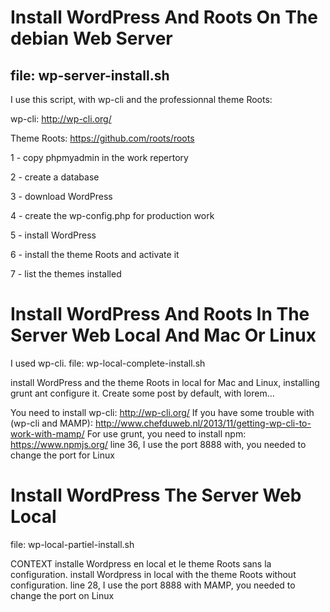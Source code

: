 Install WordPress And Roots On The debian Web Server
====================================================

file: wp-server-install.sh
--------------------------

I use this script, with wp-cli and the professionnal theme Roots:

wp-cli: http://wp-cli.org/

Theme Roots: https://github.com/roots/roots

1 - copy phpmyadmin in the work repertory

2 - create a database

3 - download WordPress

4 - create the wp-config.php for production work

5 - install WordPress

6 - install the theme Roots and activate it

7 - list the themes installed


Install WordPress And Roots In The Server Web Local And Mac Or Linux
====================================================================

I used wp-cli.
file: wp-local-complete-install.sh

install WordPress and the theme Roots in local for Mac and Linux, installing grunt ant configure it.
Create some post by default, with lorem...

You need to install wp-cli: http://wp-cli.org/
If you have some trouble with (wp-cli and MAMP): http://www.chefduweb.nl/2013/11/getting-wp-cli-to-work-with-mamp/
For use grunt, you need to install npm: https://www.npmjs.org/
line 36, I use the port 8888 with, you needed to change the port for Linux

Install WordPress The Server Web Local
======================================

file: wp-local-partiel-install.sh

   CONTEXT
   installe Wordpress en local et le theme Roots sans la configuration.
   install Wordpress in local with the theme Roots without configuration.
   line 28, I use the port 8888 with MAMP, you needed to change the port on Linux
